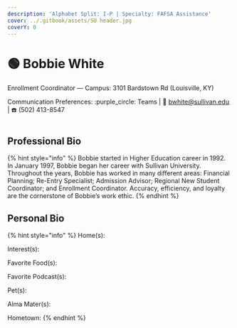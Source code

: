 ```yaml
---
description: 'Alphabet Split: I-P | Specialty: FAFSA Assistance'
cover: ../.gitbook/assets/SU header.jpg
coverY: 0
---
```


# 🟢 Bobbie White

Enrollment Coordinator — Campus: 3101 Bardstown Rd (Louisville, KY)

Communication Preferences: :purple\_circle: Teams | :e-mail: bwhite@sullivan.edu | :telephone: (502) 413-8547

<figure><img src="../.gitbook/assets/AO-White.avif" alt=""><figcaption></figcaption></figure>

## Professional Bio

{% hint style="info" %}
Bobbie started in Higher Education career in 1992. In January 1997, Bobbie began her career with Sullivan University. Throughout the years, Bobbie has worked in many different areas: Financial Planning; Re-Entry Specialist; Admission Advisor; Regional New Student Coordinator; and Enrollment Coordinator. Accuracy, efficiency, and loyalty are the cornerstone of Bobbie’s work ethic.
{% endhint %}

## Personal Bio

{% hint style="info" %}
Home(s):&#x20;

Interest(s):

Favorite Food(s):&#x20;

Favorite Podcast(s):&#x20;

Pet(s):&#x20;

Alma Mater(s):&#x20;

Hometown:&#x20;
{% endhint %}
